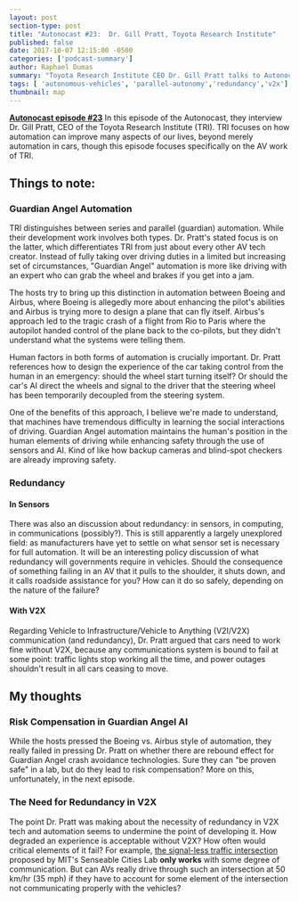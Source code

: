 ```yaml
---
layout: post
section-type: post
title: "Autonocast #23:  Dr. Gill Pratt, Toyota Research Institute"
published: false
date: 2017-10-07 12:15:00 -0500
categories: ['podcast-summary']
author: Raphael Dumas
summary: "Toyota Research Institute CEO Dr. Gill Pratt talks to Autonocast about their research into autonomous vehicles, 'guardian angel', and redundancy."
tags: [ 'autonomous-vehicles', 'parallel-autonomy','redundancy','v2x']
thumbnail: map  
---
```

[**Autonocast episode #23**](http://www.autonocast.com/blog/23-gill-pratt-interview)
In this episode of the Autonocast, they interview Dr. Gill Pratt, CEO of the Toyota Research Institute (TRI). TRI focuses on how automation can improve many aspects of our lives, beyond merely automation in cars, though this episode focuses specifically on the AV work of TRI.

## Things to note:
### Guardian Angel Automation
TRI distinguishes between series and parallel (guardian) automation. While their development work involves both types. Dr. Pratt's stated focus is on the latter, which differentiates TRI from just about every other AV tech creator. Instead of fully taking over driving duties in a limited but increasing set of circumstances, "Guardian Angel" automation is more like driving with an expert who can grab the wheel and brakes if you get into a jam. 

The hosts try to bring up this distinction in automation between Boeing and Airbus, where Boeing is allegedly more about enhancing the pilot's abilities and Airbus is trying more to design a plane that can fly itself. Airbus's approach led to the tragic crash of a flight from Rio to Paris where the autopilot handed control of the plane back to the co-pilots, but they didn't understand what the systems were telling them. 

Human factors in both forms of automation is crucially important. Dr. Pratt references how to design the experience of the car taking control from the human in an emergency: should the wheel start turning itself? Or should the car's AI direct the wheels and signal to the driver that the steering wheel has been temporarily decoupled from the steering system.

One of the benefits of this approach, I believe we're made to understand, that machines have tremendous difficulty in  learning the social interactions of driving. Guardian Angel automation maintains the human's position in the human elements of driving while enhancing safety through the use of sensors and AI. Kind of like how backup cameras and blind-spot checkers are already improving safety.

### Redundancy
#### In Sensors
There was also an discussion about redundancy: in sensors, in computing, in communications (possibly?). This is still apparently a largely unexplored field: as manufacturers have yet to settle on what sensor set is necessary for full automation. It will be an interesting policy discussion of what redundancy will governments require in vehicles. Should the consequence of something failing in an AV that it pulls to the shoulder, it shuts down, and it calls roadside assistance for you? How can it do so safely, depending on the nature of the failure?
#### With V2X
Regarding Vehicle to Infrastructure/Vehicle to Anything (V2I/V2X) communication (and redundancy), Dr. Pratt argued that cars need to work fine without V2X, because any communications system is bound to fail at some point: traffic lights stop working all the time, and power outages shouldn't result in all cars ceasing to move. 

## My thoughts
### Risk Compensation in Guardian Angel AI
While the hosts pressed the Boeing vs. Airbus style of automation, they really failed in pressing Dr. Pratt on whether there are rebound effect for Guardian Angel crash avoidance technologies. Sure they can "be proven safe" in a lab, but do they lead to risk compensation? More on this, unfortunately, in the next episode.
### The Need for Redundancy in V2X  
The point Dr. Pratt was making about the necessity of redundancy in V2X tech and automation seems to undermine the point of developing it. How degraded an experience is acceptable without V2X? How often would critical elements of it fail? For example, [the signal-less traffic intersection](http://senseable.mit.edu/light-traffic/) proposed by MIT's Senseable Cities Lab **only works** with some degree of communication. But can AVs really drive through such an intersection at 50 km/hr (35 mph) if they have to account for some element of the intersection not communicating properly with the vehicles?